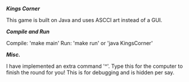 ***Kings Corner***

This game is built on Java and uses ASCCI art instead of a GUI.

***Compile and Run***

Compile:  'make main'
Run:      'make run' or 'java KingsCorner'

***Misc.***

I have implemented an extra command '^'.  Type this for the computer to finish the round for you! 
This is for debugging and is hidden per say.
